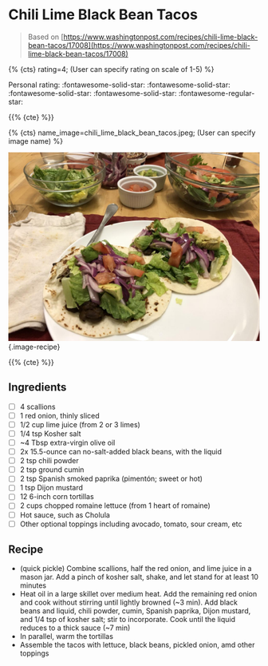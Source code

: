 # Chili Lime Black Bean Tacos

> Based on [https://www.washingtonpost.com/recipes/chili-lime-black-bean-tacos/17008](https://www.washingtonpost.com/recipes/chili-lime-black-bean-tacos/17008)

{% {cts} rating=4; (User can specify rating on scale of 1-5) %}

Personal rating: :fontawesome-solid-star: :fontawesome-solid-star: :fontawesome-solid-star: :fontawesome-solid-star: :fontawesome-regular-star:

{{% {cte} %}}

{% {cts} name_image=chili_lime_black_bean_tacos.jpeg; (User can specify image name) %}

![chili_lime_black_bean_tacos.jpeg](./chili_lime_black_bean_tacos.jpeg){.image-recipe}

{{% {cte} %}}

## Ingredients

- [ ] 4 scallions
- [ ] 1 red onion, thinly sliced
- [ ] 1/2 cup lime juice (from 2 or 3 limes)
- [ ] 1/4 tsp Kosher salt
- [ ] ~4 Tbsp extra-virgin olive oil
- [ ] 2x 15.5-ounce can no-salt-added black beans, with the liquid
- [ ] 2 tsp chili powder
- [ ] 2 tsp ground cumin
- [ ] 2 tsp Spanish smoked paprika (pimentón; sweet or hot)
- [ ] 1 tsp Dijon mustard
- [ ] 12 6-inch corn tortillas
- [ ] 2 cups chopped romaine lettuce (from 1 heart of romaine)
- [ ] Hot sauce, such as Cholula
- [ ] Other optional toppings including avocado, tomato, sour cream, etc

## Recipe

- (quick pickle) Combine scallions, half the red onion, and lime juice in a mason jar. Add a pinch of kosher salt, shake, and let stand for at least 10 minutes
- Heat oil in a large skillet over medium heat. Add the remaining red onion and cook without stirring until lightly browned (~3 min). Add black beans and liquid, chili powder, cumin, Spanish paprika, Dijon mustard, and 1/4 tsp of kosher salt; stir to incorporate. Cook until the liquid reduces to a thick sauce (~7 min)
- In parallel, warm the tortillas
- Assemble the tacos with lettuce, black beans, pickled onion, amd other toppings

